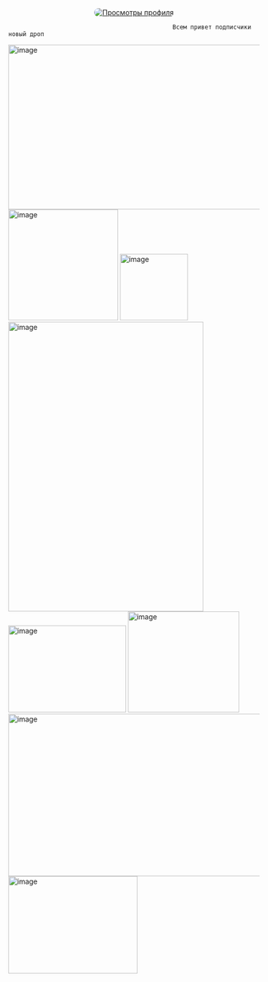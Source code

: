 <div align="center">
  <a href="https://github.com/Panzerkampfwgn">
    <img src="https://komarev.com/ghpvc/?username=Panzerkampfwgn&label=sasiski&color=EDEDED&style=flat&labelColor=FFFFFF" alt="Просмотры профиля" style="border-radius: 10px;" />
  </a>
</div>

                                                  Всем привет подписчики новый дроп 

<img width="570" height="330" alt="image" src="https://github.com/user-attachments/assets/02f342ad-18e5-422f-8d42-281c65e65175" />

<img width="220" height="222" alt="image" src="https://github.com/user-attachments/assets/d89fe7f0-51d7-46ae-9f09-6c59936f0845" />

<img width="136" height="133" alt="image" src="https://github.com/user-attachments/assets/e38e8377-6643-4a0b-bc3b-07758d410c90" />

<img width="391" height="580" alt="image" src="https://github.com/user-attachments/assets/8c9fdc1f-7ca1-40ff-ae57-ec62e5cd24b3" />

<img width="236" height="174" alt="image" src="https://github.com/user-attachments/assets/bd2cc773-1ef5-454b-827d-91bd65a465de" />

<img width="223" height="202" alt="image" src="https://github.com/user-attachments/assets/c7c2fec9-fa16-4d67-849a-fad8e83b71ad" />

<img width="734" height="325" alt="image" src="https://github.com/user-attachments/assets/3342b0fd-e974-46db-b491-499a1cad523c" />

<img width="259" height="195" alt="image" src="https://github.com/user-attachments/assets/ad860d3a-4676-4174-8b2e-60af8ffaef33" />
